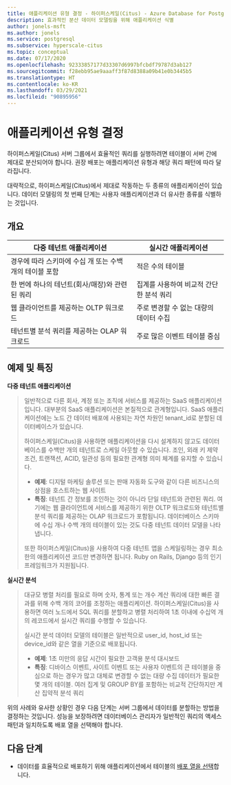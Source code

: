 ```yaml
---
title: 애플리케이션 유형 결정 - 하이퍼스케일(Citus) - Azure Database for PostgreSQL
description: 효과적인 분산 데이터 모델링을 위해 애플리케이션 식별
author: jonels-msft
ms.author: jonels
ms.service: postgresql
ms.subservice: hyperscale-citus
ms.topic: conceptual
ms.date: 07/17/2020
ms.openlocfilehash: 92333857177d33307d6997bfcbdf79787d3ab127
ms.sourcegitcommit: f28ebb95ae9aaaff3f87d8388a09b41e0b3445b5
ms.translationtype: HT
ms.contentlocale: ko-KR
ms.lasthandoff: 03/29/2021
ms.locfileid: "90895956"
---
```

# <a name="determining-application-type"></a>애플리케이션 유형 결정

하이퍼스케일(Citus) 서버 그룹에서 효율적인 쿼리를 실행하려면 테이블이 서버 간에 제대로 분산되어야 합니다. 권장 배포는 애플리케이션 유형과 해당 쿼리 패턴에 따라 달라집니다.

대략적으로, 하이퍼스케일(Citus)에서 제대로 작동하는 두 종류의 애플리케이션이 있습니다. 데이터 모델링의 첫 번째 단계는 사용자 애플리케이션과 더 유사한 종류를 식별하는 것입니다.

## <a name="at-a-glance"></a>개요

| 다중 테넌트 애플리케이션                                 | 실시간 애플리케이션                                |
|-----------------------------------------------------------|-------------------------------------------------------|
| 경우에 따라 스키마에 수십 개 또는 수백 개의 테이블 포함          | 적은 수의 테이블                                |
| 한 번에 하나의 테넌트(회사/매장)와 관련된 쿼리 | 집계를 사용하여 비교적 간단한 분석 쿼리 |
| 웹 클라이언트를 제공하는 OLTP 워크로드                    | 주로 변경할 수 없는 대량의 데이터 수집           |
| 테넌트별 분석 쿼리를 제공하는 OLAP 워크로드   | 주로 많은 이벤트 테이블 중심            |

## <a name="examples-and-characteristics"></a>예제 및 특징

**다중 테넌트 애플리케이션**

> 일반적으로 다른 회사, 계정 또는 조직에 서비스를 제공하는 SaaS 애플리케이션입니다. 대부분의 SaaS 애플리케이션은 본질적으로 관계형입니다. SaaS 애플리케이션에는 노드 간 데이터 배포에 사용되는 자연 차원인 tenant\_id로 분할된 데이터베이스가 있습니다.
>
> 하이퍼스케일(Citus)을 사용하면 애플리케이션을 다시 설계하지 않고도 데이터베이스를 수백만 개의 테넌트로 스케일 아웃할 수 있습니다. 조인, 외래 키 제약 조건, 트랜잭션, ACID, 일관성 등의 필요한 관계형 의미 체계를 유지할 수 있습니다.
>
> -   **예제**: 디지털 마케팅 솔루션 또는 판매 자동화 도구와 같이 다른 비즈니스의 상점을 호스트하는 웹 사이트
> -   **특징**: 테넌트 간 정보를 조인하는 것이 아니라 단일 테넌트와 관련된 쿼리. 여기에는 웹 클라이언트에 서비스를 제공하기 위한 OLTP 워크로드와 테넌트별 분석 쿼리를 제공하는 OLAP 워크로드가 포함됩니다. 데이터베이스 스키마에 수십 개나 수백 개의 테이블이 있는 것도 다중 테넌트 데이터 모델을 나타냅니다.
>
> 또한 하이퍼스케일(Citus)을 사용하여 다중 테넌트 앱을 스케일링하는 경우 최소한의 애플리케이션 코드만 변경하면 됩니다. Ruby on Rails, Django 등의 인기 프레임워크가 지원됩니다.

**실시간 분석**

> 대규모 병렬 처리를 필요로 하며 숫자, 통계 또는 개수 계산 쿼리에 대한 빠른 결과를 위해 수백 개의 코어를 조정하는 애플리케이션.  하이퍼스케일(Citus)을 사용하면 여러 노드에서 SQL 쿼리를 분할하고 병렬 처리하여 1초 이내에 수십억 개의 레코드에서 실시간 쿼리를 수행할 수 있습니다.
>
> 실시간 분석 데이터 모델의 테이블은 일반적으로 user\_id, host\_id 또는 device\_id와 같은 열을 기준으로 배포됩니다.
>
> -   **예제**: 1초 미만의 응답 시간이 필요한 고객용 분석 대시보드
> -   **특징**: 디바이스 이벤트, 사이트 이벤트 또는 사용자 이벤트의 큰 테이블을 중심으로 하는 경우가 많고 대체로 변경할 수 없는 대량 수집 데이터가 필요한 몇 개의 테이블. 여러 집계 및 GROUP BY를 포함하는 비교적 간단하지만 계산 집약적 분석 쿼리

위의 사례와 유사한 상황인 경우 다음 단계는 서버 그룹에서 데이터를 분할하는 방법을 결정하는 것입니다. 성능을 보장하려면 데이터베이스 관리자가 일반적인 쿼리의 액세스 패턴과 일치하도록 배포 열을 선택해야 합니다.

## <a name="next-steps"></a>다음 단계

* 데이터를 효율적으로 배포하기 위해 애플리케이션에서 테이블의 [배포 열을 선택](concepts-hyperscale-choose-distribution-column.md)합니다.
